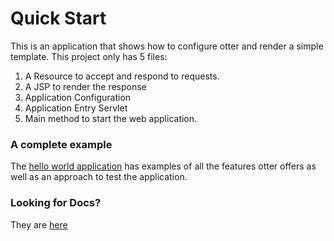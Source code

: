 # Quick Start
This is an application that shows how to configure otter and render a simple template.
This project only has 5 files:
1. A Resource to accept and respond to requests.
2. A JSP to render the response
3. Application Configuration
4. Application Entry Servlet
5. Main method to start the web application.

### A complete example
The [hello world application](/hello-world) has examples of all the features otter offers as well as an approach to test 
the application.


### Looking for Docs?
They are [here](https://github.com/RootServices/otter/blob/development/docs/Documentation.md)